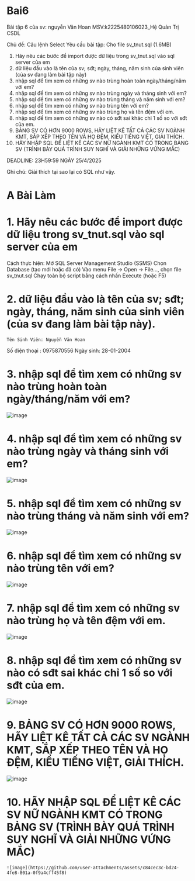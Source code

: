 # Bai6
Bài tập 6 của sv: nguyễn Văn Hoan MSV:k2225480106023_Hệ Quản Trị CSDL

Chủ đề: Câu lệnh Select
Yêu cầu bài tập: 
Cho file sv_tnut.sql (1.6MB)
1. Hãy nêu các bước để import được dữ liệu trong sv_tnut.sql vào sql server của em
2. dữ liệu đầu vào là tên của sv; sđt; ngày, tháng, năm sinh của sinh viên (của sv đang làm bài tập này)
3. nhập sql để tìm xem có những sv nào trùng hoàn toàn ngày/tháng/năm với em?
4. nhập sql để tìm xem có những sv nào trùng ngày và tháng sinh với em?
5. nhập sql để tìm xem có những sv nào trùng tháng và năm sinh với em?
6. nhập sql để tìm xem có những sv nào trùng tên với em?
7. nhập sql để tìm xem có những sv nào trùng họ và tên đệm với em.
8. nhập sql để tìm xem có những sv nào có sđt sai khác chỉ 1 số so với sđt của em.
9. BẢNG SV CÓ HƠN 9000 ROWS, HÃY LIỆT KÊ TẤT CẢ CÁC SV NGÀNH KMT, SẮP XẾP THEO TÊN VÀ HỌ ĐỆM, KIỂU TIẾNG  VIỆT, GIẢI THÍCH.
10. HÃY NHẬP SQL ĐỂ LIỆT KÊ CÁC SV NỮ NGÀNH KMT CÓ TRONG BẢNG SV (TRÌNH BÀY QUÁ TRÌNH SUY NGHĨ VÀ GIẢI NHỮNG VỨNG MẮC)

DEADLINE: 23H59:59 NGÀY 25/4/2025

Ghi chú: Giải thích tại sao lại có SQL như vậy.
# A Bài Làm
# 1. Hãy nêu các bước để import được dữ liệu trong sv_tnut.sql vào sql server của em
   Cách thực hiện:
Mở SQL Server Management Studio (SSMS)
Chọn Database (tạo mới hoặc đã có)
Vào menu File → Open → File..., chọn file sv_tnut.sql
Chạy toàn bộ script bằng cách nhấn Execute (hoặc F5)

# 2. dữ liệu đầu vào là tên của sv; sđt; ngày, tháng, năm sinh của sinh viên (của sv đang làm bài tập này).
    Tên Sinh Viên: Nguyễn Văn Hoan
   Số điện thoại : 0975870556
   Ngày sinh: 28-01-2004
# 3. nhập sql để tìm xem có những sv nào trùng hoàn toàn ngày/tháng/năm với em?
   ![image](https://github.com/user-attachments/assets/5ce4ed44-123f-432d-856f-8cce5567cb72)
# 4. nhập sql để tìm xem có những sv nào trùng ngày và tháng sinh với em?
 ![image](https://github.com/user-attachments/assets/898f78f1-17ec-4a23-846d-d01af4b9aee4)
# 5. nhập sql để tìm xem có những sv nào trùng tháng và năm sinh với em?
   ![image](https://github.com/user-attachments/assets/77186025-cc11-4889-8774-cf657ce26ada)
# 6. nhập sql để tìm xem có những sv nào trùng tên với em?
 ![image](https://github.com/user-attachments/assets/15e82743-fd56-4795-b559-5f017bb40d9e)
# 7. nhập sql để tìm xem có những sv nào trùng họ và tên đệm với em.
   ![image](https://github.com/user-attachments/assets/fbfcfc6c-f072-4f04-a080-1cee0421b205)
# 8. nhập sql để tìm xem có những sv nào có sđt sai khác chỉ 1 số so với sđt của em.
   ![image](https://github.com/user-attachments/assets/c8ef6d91-89d3-45f0-bd1b-f5f0262d0b65)
# 9. BẢNG SV CÓ HƠN 9000 ROWS, HÃY LIỆT KÊ TẤT CẢ CÁC SV NGÀNH KMT, SẮP XẾP THEO TÊN VÀ HỌ ĐỆM, KIỂU TIẾNG VIỆT, GIẢI THÍCH.
![image](https://github.com/user-attachments/assets/5ce5a3c4-057c-47a5-8c7d-bb27dfc8accf)
# 10. HÃY NHẬP SQL ĐỂ LIỆT KÊ CÁC SV NỮ NGÀNH KMT CÓ TRONG BẢNG SV (TRÌNH BÀY QUÁ TRÌNH SUY NGHĨ VÀ GIẢI NHỮNG VỨNG MẮC)
    ![image](https://github.com/user-attachments/assets/c84cec3c-bd24-4fe8-801a-0f9a4cff45f8)
